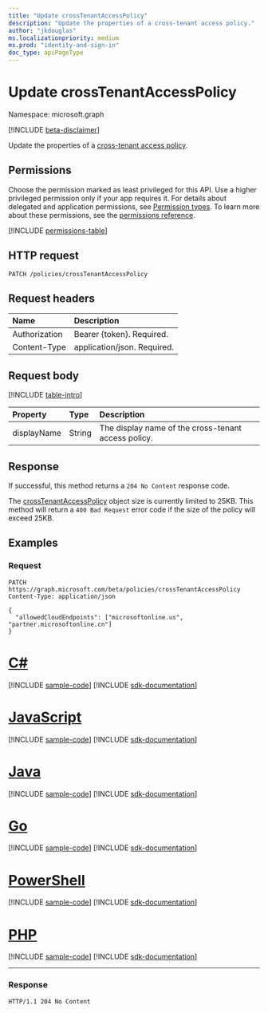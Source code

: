 ```yaml
---
title: "Update crossTenantAccessPolicy"
description: "Update the properties of a cross-tenant access policy."
author: "jkdouglas"
ms.localizationpriority: medium
ms.prod: "identity-and-sign-in"
doc_type: apiPageType
---
```


# Update crossTenantAccessPolicy

Namespace: microsoft.graph

[!INCLUDE [beta-disclaimer](../../includes/beta-disclaimer.md)]

Update the properties of a [cross-tenant access policy](../resources/crosstenantaccesspolicy.md).

## Permissions

Choose the permission marked as least privileged for this API. Use a higher privileged permission only if your app requires it. For details about delegated and application permissions, see [Permission types](/graph/permissions-overview#permission-types). To learn more about these permissions, see the [permissions reference](/graph/permissions-reference).

<!-- { "blockType": "permissions", "name": "crosstenantaccesspolicy_update" } -->
[!INCLUDE [permissions-table](../includes/permissions/crosstenantaccesspolicy-update-permissions.md)]

## HTTP request

<!-- {
  "blockType": "ignored"
}
-->

``` http
PATCH /policies/crossTenantAccessPolicy
```

## Request headers

|Name|Description|
|:---|:---|
|Authorization|Bearer {token}. Required.|
|Content-Type|application/json. Required.|

## Request body

[!INCLUDE [table-intro](../../includes/update-property-table-intro.md)]

|Property|Type|Description|
|:---|:---|:---|
|displayName|String|The display name of the cross-tenant access policy.|

## Response

If successful, this method returns a `204 No Content` response code.

The [crossTenantAccessPolicy](../resources/crosstenantaccesspolicy.md) object size is currently limited to 25KB. This method will return a `400 Bad Request` error code if the size of the policy will exceed 25KB.

## Examples

### Request

<!-- {
  "blockType": "request",
  "name": "update_crosstenantaccesspolicy"
}
-->

``` http
PATCH https://graph.microsoft.com/beta/policies/crossTenantAccessPolicy
Content-Type: application/json

{
  "allowedCloudEndpoints": ["microsoftonline.us", "partner.microsoftonline.cn"]
}
```

# [C#](#tab/csharp)
[!INCLUDE [sample-code](../includes/snippets/csharp/update-crosstenantaccesspolicy-csharp-snippets.md)]
[!INCLUDE [sdk-documentation](../includes/snippets/snippets-sdk-documentation-link.md)]

# [JavaScript](#tab/javascript)
[!INCLUDE [sample-code](../includes/snippets/javascript/update-crosstenantaccesspolicy-javascript-snippets.md)]
[!INCLUDE [sdk-documentation](../includes/snippets/snippets-sdk-documentation-link.md)]

# [Java](#tab/java)
[!INCLUDE [sample-code](../includes/snippets/java/update-crosstenantaccesspolicy-java-snippets.md)]
[!INCLUDE [sdk-documentation](../includes/snippets/snippets-sdk-documentation-link.md)]

# [Go](#tab/go)
[!INCLUDE [sample-code](../includes/snippets/go/update-crosstenantaccesspolicy-go-snippets.md)]
[!INCLUDE [sdk-documentation](../includes/snippets/snippets-sdk-documentation-link.md)]

# [PowerShell](#tab/powershell)
[!INCLUDE [sample-code](../includes/snippets/powershell/update-crosstenantaccesspolicy-powershell-snippets.md)]
[!INCLUDE [sdk-documentation](../includes/snippets/snippets-sdk-documentation-link.md)]

# [PHP](#tab/php)
[!INCLUDE [sample-code](../includes/snippets/php/update-crosstenantaccesspolicy-php-snippets.md)]
[!INCLUDE [sdk-documentation](../includes/snippets/snippets-sdk-documentation-link.md)]

---

### Response

<!-- {
  "blockType": "response",
  "truncated": true
}
-->

``` http
HTTP/1.1 204 No Content
```
